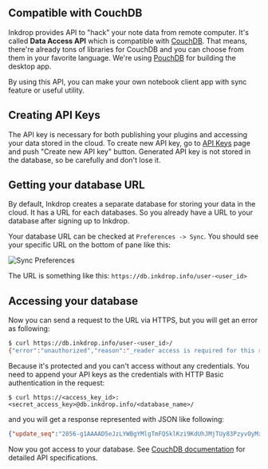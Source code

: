 ## Compatible with CouchDB

Inkdrop provides API to "hack" your note data from remote computer.
It's called **Data Access API** which is compatible with [CouchDB](http://couchdb.apache.org/).
That means, there're already tons of libraries for CouchDB and you can choose from them in your favorite language.
We're using [PouchDB](https://github.com/pouchdb/pouchdb) for building the desktop app.

By using this API, you can make your own notebook client app with sync feature or useful utility.

## Creating API Keys

The API key is necessary for both publishing your plugins and accessing your data stored in the cloud.
To create new API key, go to [API Keys](https://app.inkdrop.info/api-keys) page and push "Create new API key" button.
Generated API key is not stored in the database, so be carefully and don't lose it.

## Getting your database URL

By default, Inkdrop creates a separate database for storing your data in the cloud. It has a URL for each databases.
So you already have a URL to your database after signing up to Inkdrop.

Your database URL can be checked at `Preferences -> Sync`.
You should see your specific URL on the bottom of pane like this:

![Sync Preferences](/manual/2-1-data-access-api_url.png)

The URL is something like this: `https://db.inkdrop.info/user-<user_id>`

## Accessing your database

Now you can send a request to the URL via HTTPS, but you will get an error as following:

```bash
$ curl https://db.inkdrop.info/user-<user_id>/
{"error":"unauthorized","reason":"_reader access is required for this request"}
```

Because it's protected and you can't access without any credentials.
You need to append your API keys as the credentials with HTTP Basic authentication in the request:

```
$ curl https://<access_key_id>:<secret_access_key>@db.inkdrop.info/<database_name>/
```

and you will get a response represented with JSON like following:

```JSON
{"update_seq":"2856-g1AAAAD5eJzLYWBgYMlgTmFQSklKzi9KdUhJMjTUy83PzyvOyMxL1UvOyS9NScwr0ctLLckBqmVKZEiy____f1YSkC0H0qgI12iJT1-SA5BMqodp_YSq1RSf1jwWIMnQAKSAuveDtDNHoDnZiLD-AxD9EOsPZAEAbTlR6A","db_name":"user-***","sizes":{"file":2171762,"external":361988,"active":705412},"purge_seq":0,"other":{"data_size":361988},"doc_del_count":94,"doc_count":218,"disk_size":2171762,"disk_format_version":6,"data_size":705412,"compact_running":false,"instance_start_time":"0"}
```

Now you got access to your database.
See [CouchDB documentation](http://docs.couchdb.org/en/1.6.1/api/) for detailed API specifications.


